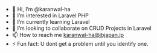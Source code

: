 - 👋 Hi, I’m @karanwal-ha
- 👀 I’m interested in Laravel PHP
- 🌱 I’m currently learning Laravel
- 💞️ I’m looking to collaborate on CRUD Projects in Laravel
- 📫 How to reach me karanwal-ha@ibjapan.jp
- ⚡ Fun fact: U dont get a problem until you identify one.

<!---
karanwal-ha/karanwal-ha is a ✨ special ✨ repository because its `README.md` (this file) appears on your GitHub profile.
You can click the Preview link to take a look at your changes.
--->
